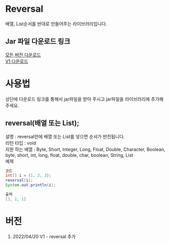# Reversal
배열, List순서를 반대로 만들어주는 라이브러리입니다.

## Jar 파일 다운로드 링크
[모든 버전 다운로드](https://downgit.evecalm.com/#/home?url=https://github.com/PersesTitan/Reversal/tree/master/Jar)</br>
[V1 다운로드](https://downgit.evecalm.com/#/home?url=https://github.com/PersesTitan/Reversal/tree/master/Jar/V1)

# 사용법
상단에 다운로드 링크를 통해서 jar파일을 받아 주시고 jar파일을 라이브러리에 추가해주세요.

## reversal(배열 또는 List);
설명 : reversal안에 배열 또는 List를 넣으면 순서가 반전됩니다.</br>
리턴 타입 : void</br>
지원 하는 배열 : Byte, Short, Integer, Long, Float, Double, Character, Boolean, byte, short, int, long, float, double, char, boolean, String, List</br>
예제 </br>
```java
코드
int[] i = {1, 2, 3};
reversal(i);
System.out.println(i);

출력
[3, 2, 1]

```

# 버전
  1. 2022/04/20 V1 - reversal 추가
